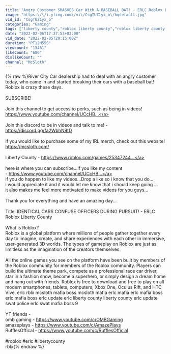 ```yaml
---
title: "Angry Customer SMASHES Car With A BASEBALL BAT! - ERLC Roblox Liberty County"
image: "https:\/\/i.ytimg.com\/vi\/CsgTUZ1yx_o\/hqdefault.jpg"
vid_id: "CsgTUZ1yx_o"
categories: "Gaming"
tags: ["liberty county","roblox liberty county","roblox liberty county police"]
date: "2022-02-06T17:37:53+03:00"
vid_date: "2022-02-05T20:15:00Z"
duration: "PT12M55S"
viewcount: "13461"
likeCount: "686"
dislikeCount: ""
channel: "McSloth"
---
```

{% raw %}River City Car dealership had to deal with an angry customer today, who came in and started breaking their cars with a baseball bat! Roblox is crazy these days.<br /><br />SUBSCRIBE!<br /><br />Join this channel to get access to perks, such as being in videos!<br /><a rel="nofollow" target="blank" href="https://www.youtube.com/channel/UCcHB...">https://www.youtube.com/channel/UCcHB...</a><br /><br />Join this discord to be in videos and talk to me! - <a rel="nofollow" target="blank" href="https://discord.gg/fa2WbhN9tD">https://discord.gg/fa2WbhN9tD</a><br /><br />If you would like to purchase some of my IRL merch, check out this website!<br /><a rel="nofollow" target="blank" href="https://mcsloth.com/">https://mcsloth.com/</a><br /><br />Liberty County - <a rel="nofollow" target="blank" href="https://www.roblox.com/games/25347244...">https://www.roblox.com/games/25347244...</a><br /><br />here is where you can subscribe...if you like my content<br />- <a rel="nofollow" target="blank" href="https://www.youtube.com/channel/UCcHB...">https://www.youtube.com/channel/UCcHB...</a><br />if you do happen to like my videos...Drop a like so i know that you do...<br />i would appreciate it and it would let me know that i should keep going ...<br />it also makes me feel more motivated to make videos for you guys...<br /><br />Thank you for everything and have an amazing day...<br /><br />Title: IDENTICAL CARS CONFUSE OFFICERS DURING PURSUIT! - ERLC Roblox Liberty County<br /><br />What is Roblox?<br />Roblox is a global platform where millions of people gather together every day to imagine, create, and share experiences with each other in immersive, user-generated 3D worlds. The types of gameplay on Roblox are just as limitless as the imagination of the creators themselves.<br /><br />All the online games you see on the platform have been built by members of the Roblox community for members of the Roblox community. Players can build the ultimate theme park, compete as a professional race car driver, star in a fashion show, become a superhero, or simply design a dream home and hang out with friends. Roblox is free to download and free to play on all modern smartphones, tablets, computers, Xbox One, Oculus Rift, and HTC Vive. erlc rblx mcsloth mafia boss mcsloth mafia erlc mafia erlc mafia boss erlc mafia boss erlc update erlc liberty county liberty county erlc update swat police erlc swat mafia boss 9<br /><br />YT friends - <br />omb gaming - <a rel="nofollow" target="blank" href="https://www.youtube.com/c/OMBGaming">https://www.youtube.com/c/OMBGaming</a><br />amazeplays - <a rel="nofollow" target="blank" href="https://www.youtube.com/c/AmazePlays">https://www.youtube.com/c/AmazePlays</a><br />RufflesOffical - <a rel="nofollow" target="blank" href="https://www.youtube.com/c/RufflesOfficial">https://www.youtube.com/c/RufflesOfficial</a><br /><br />#roblox #erlc #libertycounty<br /> rblx{% endraw %}
